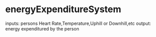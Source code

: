 # energyExpenditureSystem
inputs: persons Heart Rate,Temperature,Uphill or Downhill,etc
output: energy expenditured by the person
